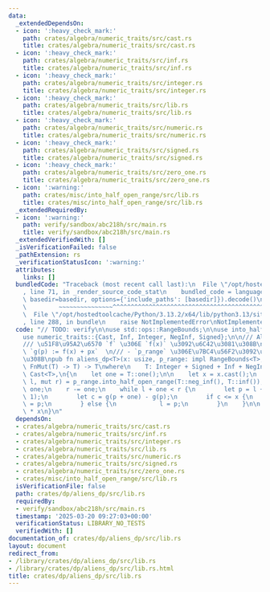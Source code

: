 ```yaml
---
data:
  _extendedDependsOn:
  - icon: ':heavy_check_mark:'
    path: crates/algebra/numeric_traits/src/cast.rs
    title: crates/algebra/numeric_traits/src/cast.rs
  - icon: ':heavy_check_mark:'
    path: crates/algebra/numeric_traits/src/inf.rs
    title: crates/algebra/numeric_traits/src/inf.rs
  - icon: ':heavy_check_mark:'
    path: crates/algebra/numeric_traits/src/integer.rs
    title: crates/algebra/numeric_traits/src/integer.rs
  - icon: ':heavy_check_mark:'
    path: crates/algebra/numeric_traits/src/lib.rs
    title: crates/algebra/numeric_traits/src/lib.rs
  - icon: ':heavy_check_mark:'
    path: crates/algebra/numeric_traits/src/numeric.rs
    title: crates/algebra/numeric_traits/src/numeric.rs
  - icon: ':heavy_check_mark:'
    path: crates/algebra/numeric_traits/src/signed.rs
    title: crates/algebra/numeric_traits/src/signed.rs
  - icon: ':heavy_check_mark:'
    path: crates/algebra/numeric_traits/src/zero_one.rs
    title: crates/algebra/numeric_traits/src/zero_one.rs
  - icon: ':warning:'
    path: crates/misc/into_half_open_range/src/lib.rs
    title: crates/misc/into_half_open_range/src/lib.rs
  _extendedRequiredBy:
  - icon: ':warning:'
    path: verify/sandbox/abc218h/src/main.rs
    title: verify/sandbox/abc218h/src/main.rs
  _extendedVerifiedWith: []
  _isVerificationFailed: false
  _pathExtension: rs
  _verificationStatusIcon: ':warning:'
  attributes:
    links: []
  bundledCode: "Traceback (most recent call last):\n  File \"/opt/hostedtoolcache/Python/3.13.2/x64/lib/python3.13/site-packages/onlinejudge_verify/documentation/build.py\"\
    , line 71, in _render_source_code_stat\n    bundled_code = language.bundle(stat.path,\
    \ basedir=basedir, options={'include_paths': [basedir]}).decode()\n          \
    \         ~~~~~~~~~~~~~~~^^^^^^^^^^^^^^^^^^^^^^^^^^^^^^^^^^^^^^^^^^^^^^^^^^^^^^^^^^^^^^^^^^\n\
    \  File \"/opt/hostedtoolcache/Python/3.13.2/x64/lib/python3.13/site-packages/onlinejudge_verify/languages/rust.py\"\
    , line 288, in bundle\n    raise NotImplementedError\nNotImplementedError\n"
  code: "// TODO: verify\n\nuse std::ops::RangeBounds;\n\nuse into_half_open_range::IntoHalfOpenRange;\n\
    use numeric_traits::{Cast, Inf, Integer, NegInf, Signed};\n\n/// Aliens DP  \n\
    /// \u51F8\u95A2\u6570 `f` \u306E `f(x)` \u3092\u6C42\u3081\u308B\n///\n/// -\
    \ `g(p) := f(x) + px`  \n/// - `p_range` \u306E\u7BC4\u56F2\u3092\u63A2\u7D22\u3059\
    \u308B\npub fn aliens_dp<T>(x: usize, p_range: impl RangeBounds<T>, mut g: impl\
    \ FnMut(T) -> T) -> T\nwhere\n    T: Integer + Signed + Inf + NegInf,\n    usize:\
    \ Cast<T>,\n{\n    let one = T::one();\n\n    let x = x.cast();\n    let (mut\
    \ l, mut r) = p_range.into_half_open_range(T::neg_inf(), T::inf());\n    l -=\
    \ one;\n    r -= one;\n    while l + one < r {\n        let p = l + (r - l >>\
    \ 1);\n        let c = g(p + one) - g(p);\n        if c <= x {\n            r\
    \ = p;\n        } else {\n            l = p;\n        }\n    }\n\n    g(r) - r\
    \ * x\n}\n"
  dependsOn:
  - crates/algebra/numeric_traits/src/cast.rs
  - crates/algebra/numeric_traits/src/inf.rs
  - crates/algebra/numeric_traits/src/integer.rs
  - crates/algebra/numeric_traits/src/lib.rs
  - crates/algebra/numeric_traits/src/numeric.rs
  - crates/algebra/numeric_traits/src/signed.rs
  - crates/algebra/numeric_traits/src/zero_one.rs
  - crates/misc/into_half_open_range/src/lib.rs
  isVerificationFile: false
  path: crates/dp/aliens_dp/src/lib.rs
  requiredBy:
  - verify/sandbox/abc218h/src/main.rs
  timestamp: '2025-03-20 09:27:03+00:00'
  verificationStatus: LIBRARY_NO_TESTS
  verifiedWith: []
documentation_of: crates/dp/aliens_dp/src/lib.rs
layout: document
redirect_from:
- /library/crates/dp/aliens_dp/src/lib.rs
- /library/crates/dp/aliens_dp/src/lib.rs.html
title: crates/dp/aliens_dp/src/lib.rs
---
```

